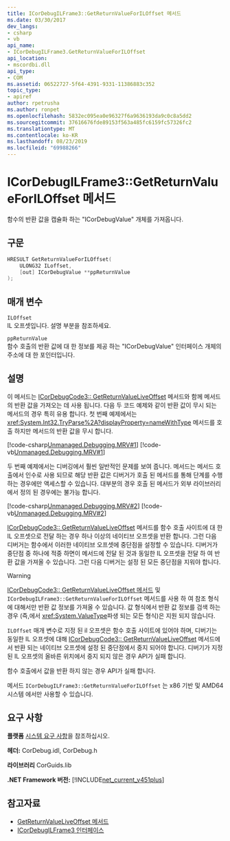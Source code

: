 ```yaml
---
title: ICorDebugILFrame3::GetReturnValueForILOffset 메서드
ms.date: 03/30/2017
dev_langs:
- csharp
- vb
api_name:
- ICorDebugILFrame3.GetReturnValueForILOffset
api_location:
- mscordbi.dll
api_type:
- COM
ms.assetid: 06522727-5f64-4391-9331-11386883c352
topic_type:
- apiref
author: rpetrusha
ms.author: ronpet
ms.openlocfilehash: 5832ec095ea0e96327f6a9636193da9c0c8a5dd2
ms.sourcegitcommit: 37616676fde89153f563a485fc6159fc57326fc2
ms.translationtype: MT
ms.contentlocale: ko-KR
ms.lasthandoff: 08/23/2019
ms.locfileid: "69988266"
---
```

# <a name="icordebugilframe3getreturnvalueforiloffset-method"></a>ICorDebugILFrame3::GetReturnValueForILOffset 메서드
함수의 반환 값을 캡슐화 하는 "ICorDebugValue" 개체를 가져옵니다.  
  
## <a name="syntax"></a>구문  
  
```cpp
HRESULT GetReturnValueForILOffset(  
    ULONG32 ILoffset,   
    [out] ICorDebugValue **ppReturnValue  
);  
```  
  
## <a name="parameters"></a>매개 변수  
 `ILOffset`  
 IL 오프셋입니다. 설명 부분을 참조하세요.  
  
 `ppReturnValue`  
 함수 호출의 반환 값에 대 한 정보를 제공 하는 "ICorDebugValue" 인터페이스 개체의 주소에 대 한 포인터입니다.  
  
## <a name="remarks"></a>설명  
 이 메서드는 [ICorDebugCode3:: GetReturnValueLiveOffset](../../../../docs/framework/unmanaged-api/debugging/icordebugcode3-getreturnvalueliveoffset-method.md) 메서드와 함께 메서드의 반환 값을 가져오는 데 사용 됩니다. 다음 두 코드 예제와 같이 반환 값이 무시 되는 메서드의 경우 특히 유용 합니다. 첫 번째 예제에서는 <xref:System.Int32.TryParse%2A?displayProperty=nameWithType> 메서드를 호출 하지만 메서드의 반환 값을 무시 합니다.  
  
 [!code-csharp[Unmanaged.Debugging.MRV#1](../../../../samples/snippets/csharp/VS_Snippets_CLR/unmanaged.debugging.mrv/cs/mrv1.cs#1)]
 [!code-vb[Unmanaged.Debugging.MRV#1](../../../../samples/snippets/visualbasic/VS_Snippets_CLR/unmanaged.debugging.mrv/vb/mrv1.vb#1)]  
  
 두 번째 예제에서는 디버깅에서 훨씬 일반적인 문제를 보여 줍니다. 메서드는 메서드 호출에서 인수로 사용 되므로 해당 반환 값은 디버거가 호출 된 메서드를 통해 단계를 수행 하는 경우에만 액세스할 수 있습니다. 대부분의 경우 호출 된 메서드가 외부 라이브러리에서 정의 된 경우에는 불가능 합니다.  
  
 [!code-csharp[Unmanaged.Debugging.MRV#2](../../../../samples/snippets/csharp/VS_Snippets_CLR/unmanaged.debugging.mrv/cs/mrv2.cs#2)]
 [!code-vb[Unmanaged.Debugging.MRV#2](../../../../samples/snippets/visualbasic/VS_Snippets_CLR/unmanaged.debugging.mrv/vb/mrv2.vb#2)]  
  
 [ICorDebugCode3:: GetReturnValueLiveOffset](../../../../docs/framework/unmanaged-api/debugging/icordebugcode3-getreturnvalueliveoffset-method.md) 메서드를 함수 호출 사이트에 대 한 IL 오프셋으로 전달 하는 경우 하나 이상의 네이티브 오프셋을 반환 합니다. 그런 다음 디버거는 함수에서 이러한 네이티브 오프셋에 중단점을 설정할 수 있습니다. 디버거가 중단점 중 하나에 적중 하면이 메서드에 전달 된 것과 동일한 IL 오프셋을 전달 하 여 반환 값을 가져올 수 있습니다. 그런 다음 디버거는 설정 된 모든 중단점을 지워야 합니다.  
  
> [!WARNING]
> [ICorDebugCode3:: GetReturnValueLiveOffset 메서드](../../../../docs/framework/unmanaged-api/debugging/icordebugcode3-getreturnvalueliveoffset-method.md) 및 `ICorDebugILFrame3::GetReturnValueForILOffset` 메서드를 사용 하 여 참조 형식에 대해서만 반환 값 정보를 가져올 수 있습니다. 값 형식에서 반환 값 정보를 검색 하는 경우 (즉,에서 <xref:System.ValueType>파생 되는 모든 형식)은 지원 되지 않습니다.  
  
 `ILOffset` 매개 변수로 지정 된 il 오프셋은 함수 호출 사이트에 있어야 하며, 디버기는 동일한 IL 오프셋에 대해 [ICorDebugCode3:: GetReturnValueLiveOffset](../../../../docs/framework/unmanaged-api/debugging/icordebugcode3-getreturnvalueliveoffset-method.md) 메서드에서 반환 되는 네이티브 오프셋에 설정 된 중단점에서 중지 되어야 합니다. 디버기가 지정 된 IL 오프셋의 올바른 위치에서 중지 되지 않은 경우 API가 실패 합니다.  
  
 함수 호출에서 값을 반환 하지 않는 경우 API가 실패 합니다.  
  
 메서드 `ICorDebugILFrame3::GetReturnValueForILOffset` 는 x86 기반 및 AMD64 시스템 에서만 사용할 수 있습니다.  
  
## <a name="requirements"></a>요구 사항  
 **플랫폼** [시스템 요구 사항](../../../../docs/framework/get-started/system-requirements.md)을 참조하십시오.  
  
 **헤더:** CorDebug.idl, CorDebug.h  
  
 **라이브러리** CorGuids.lib  
  
 **.NET Framework 버전:** [!INCLUDE[net_current_v451plus](../../../../includes/net-current-v451plus-md.md)]  
  
## <a name="see-also"></a>참고자료

- [GetReturnValueLiveOffset 메서드](../../../../docs/framework/unmanaged-api/debugging/icordebugcode3-getreturnvalueliveoffset-method.md)
- [ICorDebugILFrame3 인터페이스](../../../../docs/framework/unmanaged-api/debugging/icordebugilframe3-interface.md)
